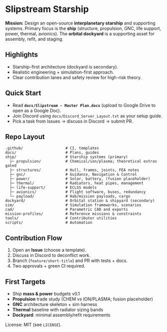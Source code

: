 # Slipstream Starship

**Mission:** Design an open-source **interplanetary starship** and supporting systems. Primary focus is the **ship** (structure, propulsion, GNC, life support, power, thermal, avionics). The **orbital dockyard** is a supporting asset for assembly, refit, and staging.

## Highlights
- Starship-first architecture (dockyard is secondary).
- Realistic engineering + simulation-first approach.
- Clear contribution lanes and safety review for high-risk theory.

## Quick Start
- Read **`docs/Slipstream - Master Plan.docx`** (upload to Google Drive to open as a Google Doc).
- Join Discord using `docs/Discord_Server_Layout.txt` as your setup guide.
- Pick a task from Issues → discuss in Discord → submit PR.

## Repo Layout
```
.github/                   # CI, templates
docs/                      # Plans, guides
ship/                      # Starship systems (primary)
  ├─ propulsion/           # Chemical/ion/plasma; theoretical extras gated
  ├─ structures/           # Hull, frames, joints, FEA notes
  ├─ gnc/                  # Guidance, Navigation & Control
  ├─ power/                # Solar, battery, (fusion placeholder)
  ├─ thermal/              # Radiators, heat pipes, management
  ├─ life-support/         # ECLSS models
  ├─ avionics/             # Flight software, buses, redundancy
  └─ payload/              # Hab/mission payloads, cargo
dockyard/                  # Orbital station & shipyard (secondary)
sim/                       # Simulation frameworks, scenarios
cad/                       # Parametric CAD and exports
mission-profiles/          # Reference missions & constraints
tools/                     # Contributor utilities
scripts/                   # Automation
```

## Contribution Flow
1. Open an **Issue** (choose a template).
2. Discuss in Discord to deconflict work.
3. Branch (`feature/short-title`) and PR with tests + docs.
4. Two approvals + green CI required.

## First Targets
- Ship **mass & power** budgets v0.1
- **Propulsion** trade study (CHEM vs ION/PLASMA; fusion placeholder)
- **GNC** architecture skeleton + sim harness
- **Thermal** baseline with radiator sizing bands
- **Dockyard**: minimal assembly/refit requirements

License: MIT (see `LICENSE`).